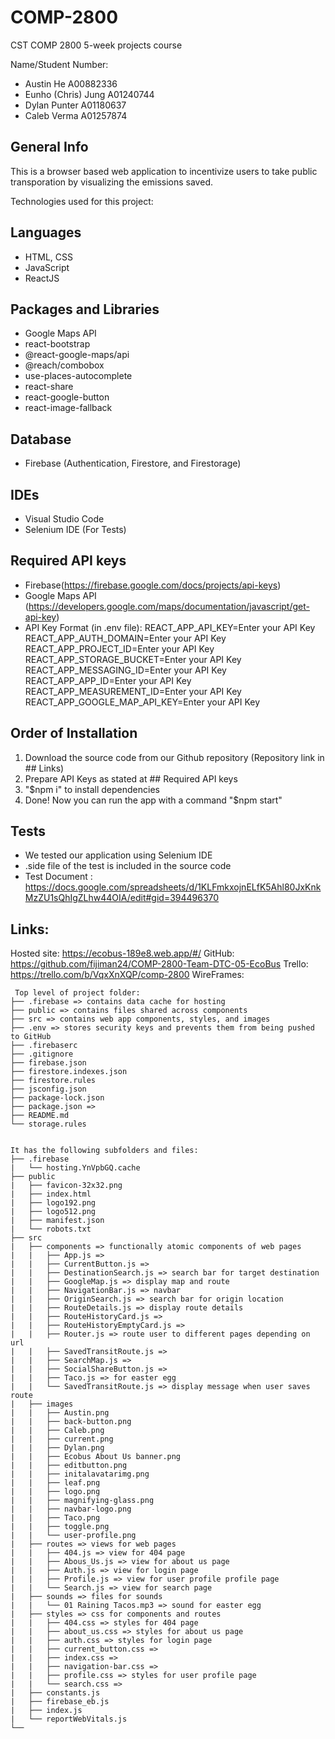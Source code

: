 # COMP-2800
CST COMP 2800 5-week projects course

Name/Student Number:
* Austin He A00882336
* Eunho (Chris) Jung A01240744
* Dylan Punter A01180637
* Caleb Verma A01257874

## General Info
This is a browser based web application to incentivize users to take public transporation by visualizing the emissions saved.

Technologies used for this project:
## Languages
* HTML, CSS
* JavaScript
* ReactJS

## Packages and Libraries
* Google Maps API
* react-bootstrap
* @react-google-maps/api
* @reach/combobox
* use-places-autocomplete
* react-share
* react-google-button
* react-image-fallback

## Database
* Firebase (Authentication, Firestore, and Firestorage)

## IDEs
* Visual Studio Code
* Selenium IDE (For Tests)

## Required API keys 
* Firebase(https://firebase.google.com/docs/projects/api-keys)
* Google Maps API 
  (https://developers.google.com/maps/documentation/javascript/get-api-key)
* API Key Format (in .env file):
    REACT_APP_API_KEY=Enter your API Key
    REACT_APP_AUTH_DOMAIN=Enter your API Key
    REACT_APP_PROJECT_ID=Enter your API Key
    REACT_APP_STORAGE_BUCKET=Enter your API Key
    REACT_APP_MESSAGING_ID=Enter your API Key
    REACT_APP_APP_ID=Enter your API Key
    REACT_APP_MEASUREMENT_ID=Enter your API Key
    REACT_APP_GOOGLE_MAP_API_KEY=Enter your API Key

## Order of Installation
1. Download the source code from our Github repository (Repository link in ## Links)
2. Prepare API Keys as stated at ## Required API keys
3. "$npm i" to install dependencies
4. Done! Now you can run the app with a command "$npm start"


## Tests
* We tested our application using Selenium IDE
* .side file of the test is included in the source code
* Test Document : 
  https://docs.google.com/spreadsheets/d/1KLFmkxojnELfK5Ahl80JxKnkMzZU1sQhIgZLhw44OIA/edit#gid=394496370



## Links:
Hosted site: https://ecobus-189e8.web.app/#/
GitHub: https://github.com/fijiman24/COMP-2800-Team-DTC-05-EcoBus
Trello: https://trello.com/b/VqxXnXQP/comp-2800
WireFrames: 

```
 Top level of project folder: 
├── .firebase => contains data cache for hosting
├── public => contains files shared across components
├── src => contains web app components, styles, and images
├── .env => stores security keys and prevents them from being pushed to GitHub
├── .firebaserc
├── .gitignore
├── firebase.json
├── firestore.indexes.json
├── firestore.rules
├── jsconfig.json
├── package-lock.json
├── package.json => 
├── README.md
└── storage.rules


It has the following subfolders and files:
├── .firebase
|   └── hosting.YnVpbGQ.cache
├── public
|   ├── favicon-32x32.png
|   ├── index.html
|   ├── logo192.png
|   ├── logo512.png
|   ├── manifest.json
|   └── robots.txt
├── src
|   ├── components => functionally atomic components of web pages
|   |   ├── App.js =>
|   |   ├── CurrentButton.js => 
|   |   ├── DestinationSearch.js => search bar for target destination
|   |   ├── GoogleMap.js => display map and route
|   |   ├── NavigationBar.js => navbar
|   |   ├── OriginSearch.js => search bar for origin location
|   |   ├── RouteDetails.js => display route details
|   |   ├── RouteHistoryCard.js =>
|   |   ├── RouteHistoryEmptyCard.js =>
|   |   ├── Router.js => route user to different pages depending on url
|   |   ├── SavedTransitRoute.js => 
|   |   ├── SearchMap.js => 
|   |   ├── SocialShareButton.js =>
|   |   ├── Taco.js => for easter egg
|   |   └── SavedTransitRoute.js => display message when user saves route
|   ├── images
|   |   ├── Austin.png
|   |   ├── back-button.png
|   |   ├── Caleb.png
|   |   ├── current.png
|   |   ├── Dylan.png
|   |   ├── Ecobus About Us banner.png
|   |   ├── editbutton.png
|   |   ├── initalavatarimg.png
|   |   ├── leaf.png
|   |   ├── logo.png
|   |   ├── magnifying-glass.png
|   |   ├── navbar-logo.png
|   |   ├── Taco.png
|   |   ├── toggle.png
|   |   └── user-profile.png
|   ├── routes => views for web pages
|   |   ├── 404.js => view for 404 page
|   |   ├── Abous_Us.js => view for about us page
|   |   ├── Auth.js => view for login page 
|   |   ├── Profile.js => view for user profile profile page
|   |   └── Search.js => view for search page
|   ├── sounds => files for sounds 
|   |   └── 01 Raining Tacos.mp3 => sound for easter egg
|   ├── styles => css for components and routes
|   |   ├── 404.css => styles for 404 page
|   |   ├── about_us.css => styles for about us page
|   |   ├── auth.css => styles for login page
|   |   ├── current_button.css =>
|   |   ├── index.css =>
|   |   ├── navigation-bar.css =>
|   |   ├── profile.css => styles for user profile page
|   |   └── search.css =>
|   ├── constants.js
|   ├── firebase_eb.js
|   ├── index.js
|   └── reportWebVitals.js
└── 
```